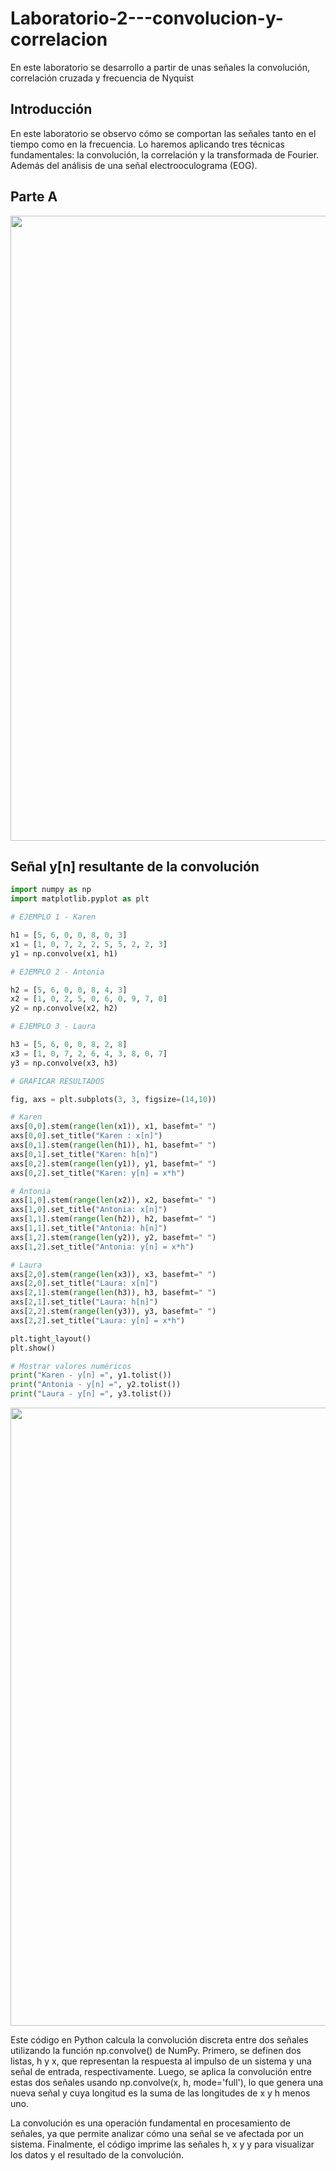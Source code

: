 # Laboratorio-2---convolucion-y-correlacion
En este laboratorio se desarrollo a partir de unas señales la convolución, correlación cruzada y frecuencia de Nyquist 

## Introducción
En este laboratorio  se observo cómo se comportan las señales tanto en el tiempo como en la frecuencia. Lo haremos aplicando tres técnicas fundamentales: la convolución, la correlación y la transformada de Fourier. Además del análisis de una señal electrooculograma (EOG).

## Parte A
<p align="center">
    <img <img width="1155" height="1000" alt="image" src="https://github.com/user-attachments/assets/b8c7986e-e425-430a-8730-fa0a47cef2b5" />
</p>

## Señal y[n] resultante de la convolución

```python
import numpy as np
import matplotlib.pyplot as plt

# EJEMPLO 1 - Karen

h1 = [5, 6, 0, 0, 8, 0, 3]
x1 = [1, 0, 7, 2, 2, 5, 5, 2, 2, 3]
y1 = np.convolve(x1, h1)

# EJEMPLO 2 - Antonia

h2 = [5, 6, 0, 0, 8, 4, 3]
x2 = [1, 0, 2, 5, 0, 6, 0, 9, 7, 0]
y2 = np.convolve(x2, h2)

# EJEMPLO 3 - Laura

h3 = [5, 6, 0, 0, 8, 2, 8]
x3 = [1, 0, 7, 2, 6, 4, 3, 8, 0, 7]
y3 = np.convolve(x3, h3)

# GRAFICAR RESULTADOS

fig, axs = plt.subplots(3, 3, figsize=(14,10))

# Karen
axs[0,0].stem(range(len(x1)), x1, basefmt=" ")
axs[0,0].set_title("Karen : x[n]")
axs[0,1].stem(range(len(h1)), h1, basefmt=" ")
axs[0,1].set_title("Karen: h[n]")
axs[0,2].stem(range(len(y1)), y1, basefmt=" ")
axs[0,2].set_title("Karen: y[n] = x*h")

# Antonia
axs[1,0].stem(range(len(x2)), x2, basefmt=" ")
axs[1,0].set_title("Antonia: x[n]")
axs[1,1].stem(range(len(h2)), h2, basefmt=" ")
axs[1,1].set_title("Antonia: h[n]")
axs[1,2].stem(range(len(y2)), y2, basefmt=" ")
axs[1,2].set_title("Antonia: y[n] = x*h")

# Laura
axs[2,0].stem(range(len(x3)), x3, basefmt=" ")
axs[2,0].set_title("Laura: x[n]")
axs[2,1].stem(range(len(h3)), h3, basefmt=" ")
axs[2,1].set_title("Laura: h[n]")
axs[2,2].stem(range(len(y3)), y3, basefmt=" ")
axs[2,2].set_title("Laura: y[n] = x*h")

plt.tight_layout()
plt.show()

# Mostrar valores numéricos
print("Karen - y[n] =", y1.tolist())
print("Antonia - y[n] =", y2.tolist())
print("Laura - y[n] =", y3.tolist())
```

<p align="center">
    <img <img width="1389" height="989" alt="image" src="https://github.com/user-attachments/assets/300a745d-cdfe-4ab3-a412-432d85f5e715" />
</p>

Este código en Python calcula la convolución discreta entre dos señales utilizando la función np.convolve() de NumPy. Primero, se definen dos listas, h y x, que representan la respuesta al impulso de un sistema y una señal de entrada, respectivamente. Luego, se aplica la convolución entre estas dos señales usando np.convolve(x, h, mode='full'), lo que genera una nueva señal y cuya longitud es la suma de las longitudes de x y h menos uno. 

La convolución es una operación fundamental en procesamiento de señales, ya que permite analizar cómo una señal se ve afectada por un sistema. Finalmente, el código imprime las señales h, x y y para visualizar los datos y el resultado de la convolución.

